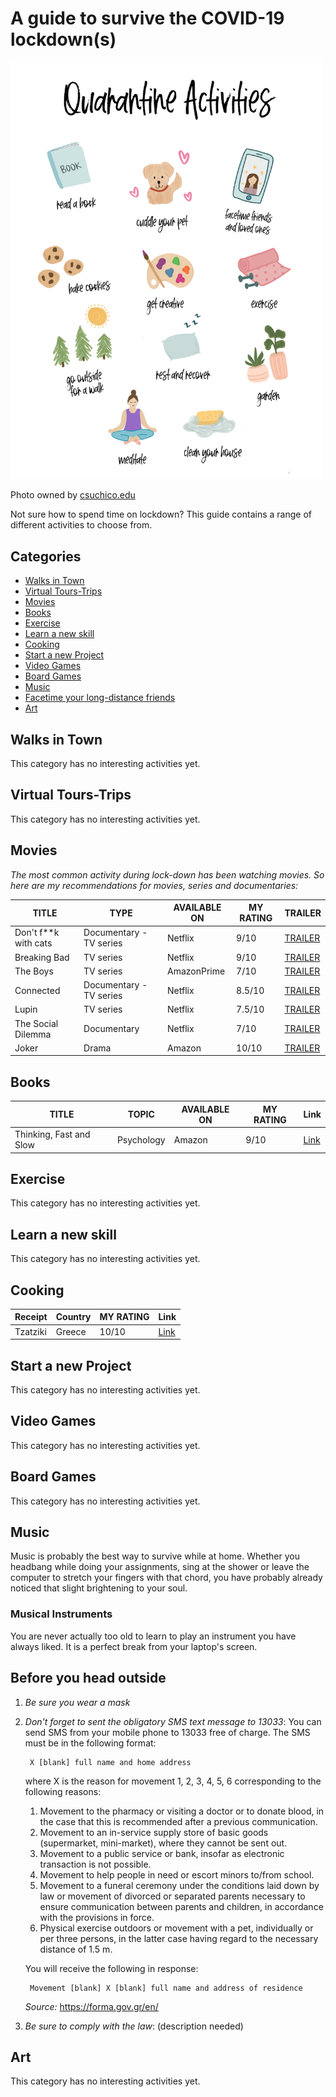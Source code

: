 # A guide to survive the COVID-19 lockdown(s)

<img src="media/quarantine-activities-image.png" alt="Quarantine Activities" width="500"/>

Photo owned by [csuchico.edu](https://www.csuchico.edu/)

Not sure how to spend time on lockdown? This guide contains a range of different activities to choose from.

## <a name="categories"></a>Categories
* [Walks in Town](#walks)
* [Virtual Tours-Trips](#trips-tours)
* [Movies](#movies)
* [Books](#books)
* [Exercise](#exercise)
* [Learn a new skill](#new-skill)
* [Cooking](#cooking)
* [Start a new Project](#projects)
* [Video Games](#video-games)
* [Board Games](#board-games)
* [Music](#music)
* [Facetime your long-distance friends](#facetime)
* [Art](#art)

## <a name="walks"></a>Walks in Town
This category has no interesting activities yet.

## <a name="trips-tours"></a>Virtual Tours-Trips
This category has no interesting activities yet.

## <a name="movies"></a>Movies
_The most common activity during  lock-down has been watching movies. So here are my recommendations for movies, series and documentaries:_

|TITLE| TYPE| AVAILABLE ON| MY RATING| TRAILER|
|---| ---| ---| ---| ---|
|Don't f**k with cats| Documentary - TV series| Netflix| 9/10| [TRAILER](https://www.youtube.com/watch?v=x41SMm-9-i4&ab_channel=Netflix "Don't f**k with cats")|
|Breaking Bad| TV series| Netflix| 9/10| [TRAILER](https://www.youtube.com/watch?v=HhesaQXLuRY&ab_channel=TrailerBlend "Breaking Bad")|
|The Boys| TV series| AmazonPrime| 7/10| [TRAILER](https://www.youtube.com/watch?v=M1bhOaLV4FU&ab_channel=AmazonPrimeVideoUK "The Boys")|
|Connected| Documentary - TV series| Netflix| 8.5/10| [TRAILER](https://www.youtube.com/watch?v=B-aZrftUPlk&ab_channel=Netflix "Connected")|
|Lupin| TV series| Netflix| 7.5/10| [TRAILER](https://www.youtube.com/watch?v=ga0iTWXCGa0&ab_channel=Netflix "Lupin")|
|The Social Dilemma| Documentary| Netflix| 7/10| [TRAILER](https://www.youtube.com/watch?v=uaaC57tcci0&ab_channel=Netflix "The Social Dilemma")|
|Joker| Drama | Amazon | 10/10 | [TRAILER](https://www.youtube.com/watch?v=zAGVQLHvwOY "Joker")|


## <a name="books"></a>Books

|TITLE| TOPIC | AVAILABLE ON| MY RATING| Link |
|---| ---| ---| ---| ---|
|Thinking, Fast and Slow | Psychology | Amazon | 9/10| [Link](https://www.amazon.de/Thinking-Fast-Slow-Daniel-Kahneman/dp/0141033576/ref=sr_1_1?__mk_de_DE=%C3%85M%C3%85%C5%BD%C3%95%C3%91&crid=391NW1M3NG4SX&dchild=1&keywords=think+fast+and+slow&qid=1616005195&sprefix=think+fast%2Caps%2C216&sr=8-1 "Thinking, Fast and Slow")|
## <a name="exercise"></a>Exercise 
This category has no interesting activities yet.

## <a name="new-skill"></a>Learn a new skill
This category has no interesting activities yet.

## <a name="cooking"></a>Cooking

|Receipt| Country |  MY RATING| Link |
|---| ---| ---| ---|
| Tzatziki | Greece | 10/10| [Link](https://cookieandkate.com/how-to-make-tzatziki/ "How to Make Tzatziki")|
## <a name="projects"></a>Start a new Project
This category has no interesting activities yet.

## <a name="video-games"></a>Video Games
This category has no interesting activities yet.

## <a name="board-games"></a>Board Games
This category has no interesting activities yet.

## <a name="music"></a>Music
Music is probably the best way to survive while at home. Whether you headbang while doing your assignments, sing at the shower or leave the computer to stretch your fingers with that chord, you have probably already noticed that slight brightening to your soul.

### Musical Instruments
You are never actually too old to learn to play an instrument you have always liked. It is a perfect break from your laptop's screen.

## Before you head outside
1. *Be sure you wear a mask*
2. *Don't forget to sent the obligatory SMS text message to 13033*:
You can send SMS from your mobile phone to 13033 free of charge.
The SMS must be in the following format:

        X [blank] full name and home address

    where X is the reason for movement 1, 2, 3, 4, 5, 6 corresponding to the following reasons:

    1. Movement to the pharmacy or visiting a doctor or to donate blood, in the case that this is recommended after a previous communication.
    2. Movement to an in-service supply store of basic goods (supermarket, mini-market), where they cannot be sent out.
    3. Movement to a public service or bank, insofar as electronic transaction is not possible.
    4. Movement to help people in need or escort minors to/from school.
    5. Movement to a funeral ceremony under the conditions laid down by law or movement of divorced or separated parents necessary to ensure communication between parents and children, in accordance with the provisions in force.
    6. Physical exercise outdoors or movement with a pet, individually or per three persons, in the latter case having regard to the necessary distance of 1.5 m.

    You will receive the following in response:

        Movement [blank] X [blank] full name and address of residence

    *Source:* https://forma.gov.gr/en/
3. *Be sure to comply with the law*: (description needed)

## <a name="art"></a>Art
This category has no interesting activities yet.
